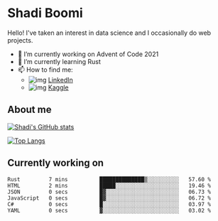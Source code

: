 # Shadi Boomi

Hello! I've taken an interest in data science and I occasionally do web projects.

- 🔭 I’m currently working on Advent of Code 2021
- 🌱 I’m currently learning Rust
- 📫 How to find me: 
  - ![img](https://www.linkedin.com/favicon.ico) [LinkedIn](https://www.linkedin.com/in/shadiboomi/)
  - ![img](https://www.kaggle.com/static/images/favicon.ico) [Kaggle](https://www.kaggle.com/sboomi)

##  About me

[![Shadi's GitHub stats](https://github-readme-stats.vercel.app/api?username=sboomi&show_icons=true&theme=radical)](https://github.com/anuraghazra/github-readme-stats)

[![Top Langs](https://github-readme-stats.vercel.app/api/top-langs/?username=sboomi&layout=compact&theme=default)](https://github.com/anuraghazra/github-readme-stats)

## Currently working on

<!--START_SECTION:waka-->

```text
Rust         7 mins          ██████████████▒░░░░░░░░░░   57.60 %
HTML         2 mins          █████░░░░░░░░░░░░░░░░░░░░   19.46 %
JSON         0 secs          █▓░░░░░░░░░░░░░░░░░░░░░░░   06.73 %
JavaScript   0 secs          █▓░░░░░░░░░░░░░░░░░░░░░░░   06.72 %
C#           0 secs          █░░░░░░░░░░░░░░░░░░░░░░░░   03.97 %
YAML         0 secs          ▓░░░░░░░░░░░░░░░░░░░░░░░░   03.02 %
```

<!--END_SECTION:waka-->
